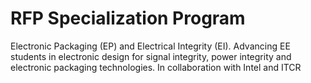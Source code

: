 # RFP Specialization Program
Electronic Packaging (EP) and Electrical Integrity (EI).
Advancing EE students in electronic design for signal integrity, power integrity and electronic packaging technologies.
In collaboration with Intel and ITCR
